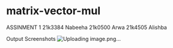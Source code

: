 # matrix-vector-mul

ASSINMENT 1
21k3384 Nabeeha
21k0500 Arwa
21k4505 Alishba


Output Screenshots
![Uploading image.png…]()
